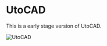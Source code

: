 # UtoCAD

This is a early stage version of UtoCAD.

![UtoCAD](https://user-images.githubusercontent.com/122599802/236162860-92dfc445-a555-4e19-8ee7-80293a399be9.png)
